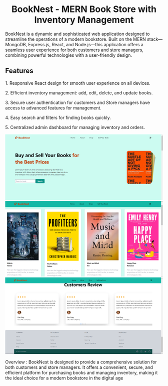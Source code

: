 <h1 align="center">BookNest - MERN Book Store  with Inventory Management</h1> 
BookNest is a dynamic and sophisticated web application designed to streamline the operations of a modern bookstore. Built on the MERN stack—MongoDB, Express.js, React, and Node.js—this application offers a seamless user experience for both customers and store managers, combining powerful technologies with a user-friendly design.

<h2 text="xl">Features</h2>
<p>1. Responsive React design for smooth user experience on all devices.</p>
<p>2. Efficient inventory management: add, edit, delete, and update books.</p>
<p>3. Secure user authentication for customers and Store managers have access to advanced features for management.</p>
<p>4. Easy search and filters for finding books quickly.</p>
<p>5. Centralized admin dashboard for managing inventory and orders.</p>

![preview img](/preview1.png)
![preview img](/preview2.png)
![preview img](/preview3.png)

<p>Overview : BookNest is designed to provide a comprehensive solution for both customers and store managers. It offers a convenient, secure, and efficient platform for purchasing books and managing inventory, making it the ideal choice for a modern bookstore in the digital age</p>
